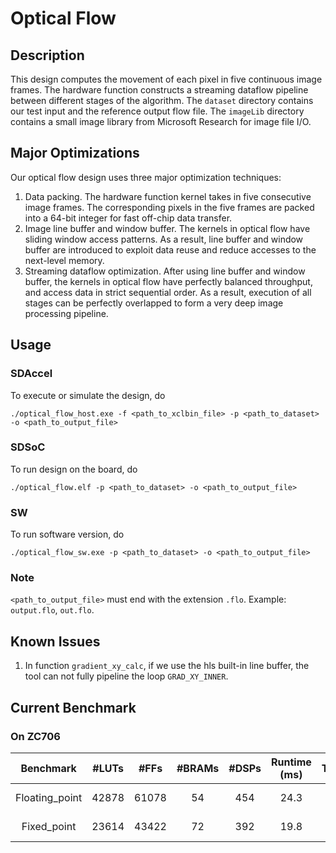 # Optical Flow

## Description
This design computes the movement of each pixel in five continuous image frames. 
The hardware function constructs a streaming dataflow pipeline between different stages of the algorithm. 
The `dataset` directory contains our test input and the reference output flow file. 
The `imageLib` directory contains a small image library from Microsoft Research for image file I/O. 

## Major Optimizations
Our optical flow design uses three major optimization techniques:
1. Data packing. The hardware function kernel takes in five consecutive image frames. 
The corresponding pixels in the five frames are packed into a 64-bit integer for fast off-chip data transfer. 
2. Image line buffer and window buffer. The kernels in optical flow have sliding window access patterns. 
As a result, line buffer and window buffer are introduced to exploit data reuse and reduce accesses to the next-level memory. 
3. Streaming dataflow optimization. 
After using line buffer and window buffer, the kernels in optical flow have perfectly balanced throughput, and access data in strict sequential order. 
As a result, execution of all stages can be perfectly overlapped to form a very deep image processing pipeline. 

## Usage
### SDAccel
To execute or simulate the design, do

`./optical_flow_host.exe -f <path_to_xclbin_file> -p <path_to_dataset> -o <path_to_output_file>`

### SDSoC
To run design on the board, do

`./optical_flow.elf -p <path_to_dataset> -o <path_to_output_file>`

### SW
To run software version, do

`./optical_flow_sw.exe -p <path_to_dataset> -o <path_to_output_file>`

### Note
`<path_to_output_file>` must end with the extension `.flo`. Example: `output.flo`, `out.flo`. 

## Known Issues
1. In function `gradient_xy_calc`, if we use the hls built-in line buffer, the tool can not fully pipeline the loop `GRAD_XY_INNER`. 

## Current Benchmark

### On ZC706
| Benchmark | #LUTs | #FFs | #BRAMs | #DSPs | Runtime (ms) | Throughput |
|:---------:|:-----:|:----:|:-----:|:------:|:------------:|:----------:|
|Floating_point|42878|61078|54|454|24.3|41.2 frames/s|
|Fixed_point|23614|43422|72|392|19.8|50.4 images/s|
